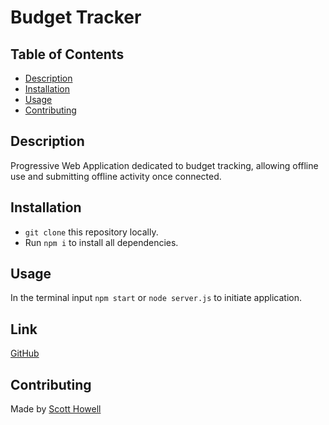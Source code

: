 # Budget Tracker

## Table of Contents

- [Description](#description)
- [Installation](#installation)
- [Usage](#usage)
- [Contributing](#contributing)

## Description

Progressive Web Application dedicated to budget tracking, allowing offline use and submitting offline activity once connected.

## Installation

- `git clone` this repository locally.
- Run `npm i` to install all dependencies.

## Usage

In the terminal input `npm start` or `node server.js` to initiate application.

## Link

[GitHub](https://github.com/CyanideTheJuggla/budget-tracker)

## Contributing

Made by [Scott Howell](https://github.com/cyanidethejuggla)
